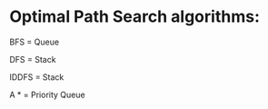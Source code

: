 # Optimal Path Search algorithms:

BFS = Queue

DFS = Stack

IDDFS = Stack

A * = Priority Queue



